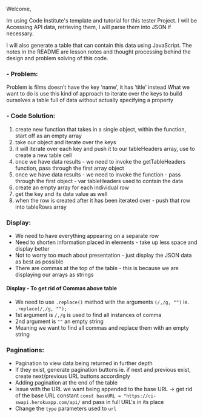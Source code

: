 Welcome,

Im using Code Institute's template and tutorial for this tester Project. 
I will be Accessing API data, retrieving them, I will parse them into JSON if necessary.

I will also generate a table that can contain this data using JavaScript.
The notes in the README are lesson notes and thought processing behind the design and problem solving of this code.

### - Problem: 
Problem is films doesn’t have the key ‘name’, it has ‘title’ instead 
What we want to do is use this kind of approach to iterate over the keys to build 
ourselves a table full of data without actually specifying a property

### - Code Solution: 
1. create new function that takes in a single object, within the function, start off as an empty array
2. take our object and iterate over the keys 
3. it will iterate over each key and push it to our tableHeaders array, use <td> to create a new table cell 
4. once we have data results - we need to invoke the getTableHeaders function, pass through the first array object 
5. once we have data results - we need to invoke the function - pass through the first object - var tableHeaders used to contain the data 
6. create an empty array for each individual row 
7. get the key and its data value as well
8. when the row is created after it has been iterated over - push that row into tableRows array

### Display: 

- We need to have everything appearing on a separate row 
- Need to shorten information placed in <td> elements - take up less space and display better 
- Not to worry too much about presentation - just display the JSON data as best as possible
- There are commas at the top of the table - this is because we are displaying our arrays as strings 

#### Display - To get rid of Commas above table

- We need to use ` .replace() ` method with the arguments ` (/,/g, "") ` ie. `.replace(/,/g, "");` 
- 1st argument is ` /,/g ` is used to find all instances of comma
- 2nd argument is ` "" ` an empty string 
- Meaning we want to find all commas and replace them with an empty string


### Paginations: 

- Pagination to view data being returned in further depth
- If they exist, generate pagination buttons ie. if next and previous exist, create next/previous URL buttons accordingly
- Adding pagination at the end of the table
- Issue with the URL we want being appended to the base URL -> get rid of the base URL constant `const baseURL = "https://ci-swapi.herokuapp.com/api/` and pass in full URL's in its place
- Change the ` type ` parameters used to ` url `
 

